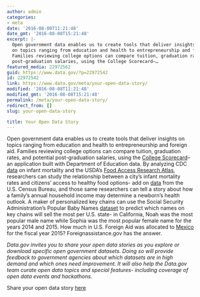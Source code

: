 ```yaml
---
author: admin
categories:
- meta
date: '2016-08-08T11:21:48'
date_gmt: '2016-08-08T15:21:48'
excerpt: |-
  Open government data enables us to create tools that deliver insights
  on topics ranging from education and health to entrepreneurship and foreign aid.
  Families reviewing college options can compare tuition, graduation rates, and potential
  post-graduation salaries, using the College Scorecard–…
featured_media: 22972562
guid: https://www.data.gov/?p=22972542
id: 22972542
link: https://www.data.gov/meta/your-open-data-story/
modified: '2016-08-08T11:21:48'
modified_gmt: '2016-08-08T15:21:48'
permalink: /meta/your-open-data-story/
redirect_from: []
slug: your-open-data-story

title: Your Open Data Story
---
```


Open government data enables us to create tools that deliver insights on topics ranging from education and health to entrepreneurship and foreign aid. Families reviewing college options can compare tuition, graduation rates, and potential post-graduation salaries, using the [College Scorecard](https://catalog.data.gov/dataset/college-scorecard)– an application built with Department of Education data. By analyzing CDC [data](https://catalog.data.gov/dataset/cdc-wonder-mortality-infant-deaths) on infant mortality and the USDA’s [Food Access Research Atlas](http://www.ers.usda.gov/data-products/food-access-research-atlas/go-to-the-atlas.aspx), researchers can study the relationship between a city’s infant mortality rates and citizens’ access to healthy food options- add on [data](https://www.census.gov/topics/income-poverty/data/datasets.html) from the U.S. Census Bureau, and those same researchers can tell a story about how a family’s annual household income may determine a newborn’s health outlook. A maker of personalized key chains can use the Social Security Administration’s Popular Baby Names [dataset](https://catalog.data.gov/dataset/baby-names-from-social-security-card-applications-national-level-data) to predict which names on key chains will sell the most per U.S. state- in California, Noah was the most popular male name while Sophia was the most popular female name for the years 2014 and 2015. How much in U.S. Foreign Aid was allocated to [Mexico](http://beta.foreignassistance.gov/explore) for the fiscal year 2015? Foreignassistance.gov has the answer.

*Data.gov invites you to share your open data stories as you explore or download specific open government datasets. Doing so will provide feedback to government agencies about which datasets are in high demand and which ones need improvement. It will also help the Data.gov team curate open data topics and special features- including coverage of open data events and hackathons.*

Share your open data story [here](https://docs.google.com/a/gsa.gov/forms/d/e/1FAIpQLSdL-LMmmIpzuvWlPNJbNwE5itADT8V6BcjhhXt97Ez7tc_NyA/viewform)
